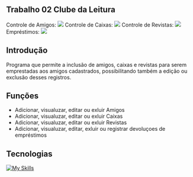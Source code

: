 ## Trabalho 02  Clube da Leitura

Controle de Amigos:
![](https://imgur.com/gDwxi5O.gif)
Controle de Caixas:
![](https://imgur.com/uRBTfTf.gif)
Controle de Revistas:
![](https://imgur.com/bqtPWmm.gif)
Empréstimos:
![](https://imgur.com/0jRmcE0.gif)

## Introdução
Programa que permite a inclusão de amigos, caixas e revistas para serem emprestadas aos amigos
cadastrados, possibilitando também a edição ou exclusão desses registros.

## Funções
+ Adicionar, visualuzar, editar ou exluir Amigos
+ Adicionar, visualuzar, editar ou exluir Caixas
+ Adicionar, visualuzar, editar ou exluir Revistas
+ Adicionar, visualuzar, editar, exluir ou registrar devoluçoes de empréstimos 

## Tecnologias
[![My Skills](https://skillicons.dev/icons?i=cs,git,github,dotnet,visualstudio)](https://skillicons.dev)
